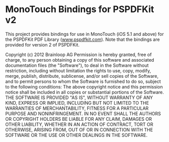 MonoTouch Bindings for PSPDFKit v2
==================================

This project provides bindings for use in MonoTouch (iOS 5.1 and above) for the PSPDFKit PDF Library (www.pspdfkit.com).
Note that the bindings are provided for version 2 of PSPDFKit.

Copyright (c) 2012 Brainloop AG
Permission is hereby granted, free of charge, to any person obtaining a copy of this software and associated documentation files (the "Software"), to deal in the Software without restriction, including without limitation the rights to use, copy, modify, merge, publish, distribute, sublicense, and/or sell copies of the Software, and to permit persons to whom the Software is furnished to do so, subject to the following conditions:
The above copyright notice and this permission notice shall be included in all copies or substantial portions of the Software.
THE SOFTWARE IS PROVIDED "AS IS", WITHOUT WARRANTY OF ANY KIND, EXPRESS OR IMPLIED, INCLUDING BUT NOT LIMITED TO THE WARRANTIES OF MERCHANTABILITY, FITNESS FOR A PARTICULAR PURPOSE AND NONINFRINGEMENT. IN NO EVENT SHALL THE AUTHORS OR COPYRIGHT HOLDERS BE LIABLE FOR ANY CLAIM, DAMAGES OR OTHER LIABILITY, WHETHER IN AN ACTION OF CONTRACT, TORT OR OTHERWISE, ARISING FROM, OUT OF OR IN CONNECTION WITH THE SOFTWARE OR THE USE OR OTHER DEALINGS IN THE SOFTWARE.
